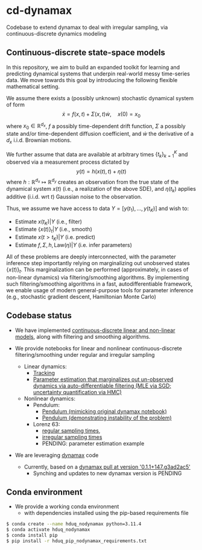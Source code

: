 # cd-dynamax

Codebase to extend dynamax to deal with irregular sampling, via continuous-discrete dynamics modeling

## Continuous-discrete state-space models

In this repository, we aim to build an expanded toolkit for learning and predicting dynamical systems that underpin real-world messy time-series data.
We move towards this goal by introducing the following flexible mathematical setting.

We assume there exists a (possibly unknown) stochastic dynamical system of form
$$\dot{x} = f(x,t) + \Sigma(x,t) \dot{w}, \quad x(0)=x_0$$
where $x_0 \in \mathbb{R}^{d_x}$, $f$ a possibly time-dependent drift function, $\Sigma$ a possibly state and/or time-dependent diffusion coefficient, and $\dot{w}$ the derivative of a $d_x$ i.i.d. Brownian motions.

We further assume that data are available at arbitrary times $\{t_k\}_{k=1}^K$ and observed via a measurement process dictated by
$$y(t) = h(x(t), t) + \eta(t)$$
where $h: \mathbb{R}^{d_x} \mapsto \mathbb{R}^{d_y}$ creates an observation from the true state of the dynamical system $x(t)$ (i.e., a realization of the above SDE), and $\eta(t_k)$ applies additive (i.i.d. wrt $t$) Gaussian noise to the observation.

Thus, we assume we have access to data $Y = [y(t_1), \dots , y(t_K)]$ and wish to:
- Estimate $x(t_K) | Y$ (i.e., filter)
- Estimate $\{x(t)\}_t | Y$ (i.e., smooth)
- Estimate $x(t > t_K) | Y$ (i.e. predict)
- Estimate $f, \Sigma, h, \textrm{Law}(\eta) | Y$ (i.e. infer parameters)

All of these problems are deeply interconnected, with the parameter inference step importantly relying on marginalizing out unobserved states $\{x(t)\}_t$.
This marginalization can be performed (approximately, in cases of non-linear dynamics) via filtering/smoothing algorithms.
By implementing such filtering/smoothing algorithms in a fast, autodifferentiable framework, we enable usage of modern general-purpose tools for parameter inference (e.g., stochastic gradient descent, Hamiltonian Monte Carlo)

## Codebase status

- We have implemented [continuous-discrete linear and non-linear models](./src/README.md), along with filtering and smoothing algorithms.

- We provide notebooks for linear and nonlinear continuous-discrete filtering/smoothing under regular and irregular sampling
    - Linear dynamics:
        - [Tracking](./src/notebooks/linear/cdlgssm_tracking.ipynb)
        - [Parameter estimation that marginalizes out un-observed dynamics via auto-differentiable filtering (MLE via SGD; uncertainty quantification via HMC)](./src/notebooks/non_linear/cdnlgssm_hmc.ipynb)
    - Nonlinear dynamics:
        - Pendulum:
            - [Pendulum (mimicking original dynamax notebook)](./src/notebooks/non_linear/cd_ekf_ukf_pendulum.ipynb)
            - [Pendulum (demonstrating instability of the problem)](./src/notebooks/non_linear/cd_ekf_ukf_pendulum.ipynb)
        - Lorenz 63:
            - [regular sampling times](./src/notebooks/non_linear/cd_ekf_ukf_enkf_Lorenz63.ipynb),
            - [irregular sampling times](./src/notebooks/non_linear/cd_ekf_ukf_enkf_Lorenz63_irregular_times.ipynb)
            - PENDING: parameter estimation example

- We are leveraging [dynamax](https://github.com/probml/dynamax) code
    - Currently, based on a [dynamax pull at version '0.1.1+147.g3ad2ac5'](./dynamax)
        - Synching and updates to new dynamax version is PENDING

## Conda environment

- We provide a working conda environment
    - with dependencies installed using the pip-based requirements file

```bash
$ conda create --name hduq_nodynamax python=3.11.4
$ conda activate hduq_nodynamax
$ conda install pip
$ pip install -r hduq_pip_nodynamax_requirements.txt
```
